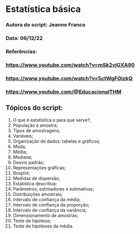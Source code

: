# Estatística básica

### Autora do script: Jeanne Franco
### Data: 06/12/22
### Referências: 
### https://www.youtube.com/watch?v=mSk2vjGXA90
### https://www.youtube.com/watch?v=5ctWgFOizkQ 
### https://www.youtube.com/@EducacionalTHM

## Tópicos do script:

1. O que é estatística e para que serve?;
2. População e amostra;
3. Tipos de amostragens;
4. Variáveis;
5. Organização de dados: tabelas e gráficos;
6. Moda;
7. Média;
8. Mediana;
9. Desvio padrão;
10. Representações gráficas;
11. Boxplot;
12. Medidas de dispersão;
13. Estatística descritiva;
14. Parâmetros, estimadores e estimativas;
15. Distribuições amostrais;
16. Intervalo de confiança da média;
17. Intervalo de confiança da proporção;
18. Intervalo de confiança da variância;
19. Dimensionamento de amostras;
20. Teste de hipótese;
21. Teste de hipóteses da média.
